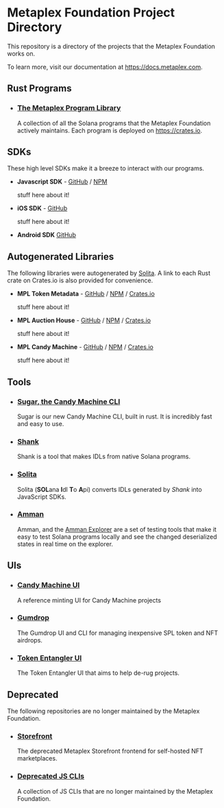 # Metaplex Foundation Project Directory
This repository is a directory of the projects that the Metaplex Foundation works on. 

To learn more, visit our documentation at https://docs.metaplex.com.

## Rust Programs
- ### [The Metaplex Program Library](https://github.com/metaplex-foundation/metaplex-program-library)
  A collection of all the Solana programs that the Metaplex Foundation actively maintains. Each program is deployed on https://crates.io.


## SDKs
These high level SDKs make it a breeze to interact with our programs.
- **Javascript SDK** - [GitHub](https://github.com/metaplex-foundation/js) / [NPM](https://www.npmjs.com/package/@metaplex-foundation/js)

  stuff here about it!

- **iOS SDK** - [GitHub](https://github.com/metaplex-foundation/metaplex-ios)

  stuff here about it!

- **Android SDK** [GitHub](https://github.com/metaplex-foundation/metaplex-android)

## Autogenerated Libraries
The following libraries were autogenerated by [Solita](#Solita). A link to each Rust crate on Crates.io is also provided for convenience. 
- **MPL Token Metadata** - [GitHub](https://github.com/metaplex-foundation/metaplex-program-library/tree/master/token-metadata/js) / [NPM](https://www.npmjs.com/package/@metaplex-foundation/mpl-token-metadata) / [Crates.io](https://crates.io/crates/mpl-token-metadata)

  stuff here about it!

- **MPL Auction House** - [GitHub](https://github.com/metaplex-foundation/metaplex-program-library/tree/master/auction-house/js) / [NPM](https://www.npmjs.com/package/@metaplex-foundation/mpl-auction-house) / [Crates.io](https://crates.io/crates/mpl-auction-house)

  stuff here about it!

- **MPL Candy Machine** - [GitHub](https://github.com/metaplex-foundation/metaplex-program-library/tree/master/candy-machine/js) / [NPM](https://www.npmjs.com/package/@metaplex-foundation/mpl-candy-machine) / [Crates.io](https://crates.io/crates/mpl-candy-machine)

  stuff here about it!


## Tools
- ### [Sugar, the Candy Machine CLI](https://github.com/metaplex-foundation/sugar) 
  Sugar is our new Candy Machine CLI, built in rust. It is incredibly fast and easy to use.

- ### [Shank](https://github.com/metaplex-foundation/shank)
  Shank is a tool that makes IDLs from native Solana programs.

<div id="Solita"></div>

- ### [Solita](https://github.com/metaplex-foundation/solita)
  Solita (**SOL**ana **I**dl **T**o **A**pi) converts IDLs generated by *Shank* into JavaScript SDKs.

- ### [Amman](https://github.com/metaplex-foundation/amman)
  Amman, and the [Amman Explorer](https://github.com/metaplex-foundation/amman-explorer) are a set of testing tools that make it easy to test Solana programs locally and see the changed deserialized states in real time on the explorer.

## UIs
- ### [Candy Machine UI](https://github.com/metaplex-foundation/candy-machine-ui)
  A reference minting UI for Candy Machine projects

- ### [Gumdrop](https://github.com/metaplex-foundation/gumdrop)
  The Gumdrop UI and CLI for managing inexpensive SPL token and NFT airdrops.

- ### [Token Entangler UI](https://github.com/metaplex-foundation/token-entangler-ui)
  The Token Entangler UI that aims to help de-rug projects.


## Deprecated 
The following repositories are no longer maintained by the Metaplex Foundation.
- ### [Storefront](https://github.com/metaplex-foundation/storefront-deprecated)
  The deprecated Metaplex Storefront frontend for self-hosted NFT marketplaces.

- ### [Deprecated JS CLIs](https://github.com/metaplex-foundation/clis-deprecated)
  A collection of JS CLIs that are no longer maintained by the Metaplex Foundation.
